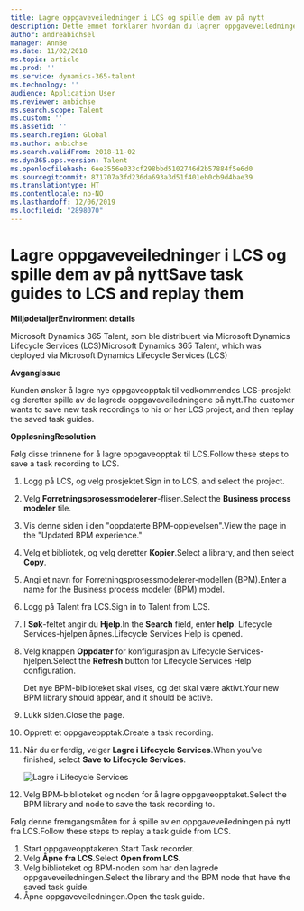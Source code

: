 ```yaml
---
title: Lagre oppgaveveiledninger i LCS og spille dem av på nytt
description: Dette emnet forklarer hvordan du lagrer oppgaveveiledninger til Microsoft Dynamics Lifecycle Services (LCS) og deretter spiller dem av på nytt.
author: andreabichsel
manager: AnnBe
ms.date: 11/02/2018
ms.topic: article
ms.prod: ''
ms.service: dynamics-365-talent
ms.technology: ''
audience: Application User
ms.reviewer: anbichse
ms.search.scope: Talent
ms.custom: ''
ms.assetid: ''
ms.search.region: Global
ms.author: anbichse
ms.search.validFrom: 2018-11-02
ms.dyn365.ops.version: Talent
ms.openlocfilehash: 6ee3556e033cf298bbd5102746d2b57884f5e6d0
ms.sourcegitcommit: 871707a3fd236da693a3d51f401eb0cb9d4bae39
ms.translationtype: HT
ms.contentlocale: nb-NO
ms.lasthandoff: 12/06/2019
ms.locfileid: "2898070"
---
```

# <a name="save-task-guides-to-lcs-and-replay-them"></a><span data-ttu-id="966b6-103">Lagre oppgaveveiledninger i LCS og spille dem av på nytt</span><span class="sxs-lookup"><span data-stu-id="966b6-103">Save task guides to LCS and replay them</span></span>

<span data-ttu-id="966b6-104">**Miljødetaljer**</span><span class="sxs-lookup"><span data-stu-id="966b6-104">**Environment details**</span></span> 

<span data-ttu-id="966b6-105">Microsoft Dynamics 365 Talent, som ble distribuert via Microsoft Dynamics Lifecycle Services (LCS)</span><span class="sxs-lookup"><span data-stu-id="966b6-105">Microsoft Dynamics 365 Talent, which was deployed via Microsoft Dynamics Lifecycle Services (LCS)</span></span>

<span data-ttu-id="966b6-106">**Avgang**</span><span class="sxs-lookup"><span data-stu-id="966b6-106">**Issue**</span></span>

<span data-ttu-id="966b6-107">Kunden ønsker å lagre nye oppgaveopptak til vedkommendes LCS-prosjekt og deretter spille av de lagrede oppgaveveiledningene på nytt.</span><span class="sxs-lookup"><span data-stu-id="966b6-107">The customer wants to save new task recordings to his or her LCS project, and then replay the saved task guides.</span></span>

<span data-ttu-id="966b6-108">**Oppløsning**</span><span class="sxs-lookup"><span data-stu-id="966b6-108">**Resolution**</span></span>

<span data-ttu-id="966b6-109">Følg disse trinnene for å lagre oppgaveopptak til LCS.</span><span class="sxs-lookup"><span data-stu-id="966b6-109">Follow these steps to save a task recording to LCS.</span></span>

1. <span data-ttu-id="966b6-110">Logg på LCS, og velg prosjektet.</span><span class="sxs-lookup"><span data-stu-id="966b6-110">Sign in to LCS, and select the project.</span></span>
2. <span data-ttu-id="966b6-111">Velg **Forretningsprosessmodelerer**-flisen.</span><span class="sxs-lookup"><span data-stu-id="966b6-111">Select the **Business process modeler** tile.</span></span>
3. <span data-ttu-id="966b6-112">Vis denne siden i den "oppdaterte BPM-opplevelsen".</span><span class="sxs-lookup"><span data-stu-id="966b6-112">View the page in the "Updated BPM experience."</span></span>
4. <span data-ttu-id="966b6-113">Velg et bibliotek, og velg deretter **Kopier**.</span><span class="sxs-lookup"><span data-stu-id="966b6-113">Select a library, and then select **Copy**.</span></span>
5. <span data-ttu-id="966b6-114">Angi et navn for Forretningsprosessmodelerer-modellen (BPM).</span><span class="sxs-lookup"><span data-stu-id="966b6-114">Enter a name for the Business process modeler (BPM) model.</span></span>
6. <span data-ttu-id="966b6-115">Logg på Talent fra LCS.</span><span class="sxs-lookup"><span data-stu-id="966b6-115">Sign in to Talent from LCS.</span></span>
7. <span data-ttu-id="966b6-116">I **Søk**-feltet angir du **Hjelp**.</span><span class="sxs-lookup"><span data-stu-id="966b6-116">In the **Search** field, enter **help**.</span></span> <span data-ttu-id="966b6-117">Lifecycle Services-hjelpen åpnes.</span><span class="sxs-lookup"><span data-stu-id="966b6-117">Lifecycle Services Help is opened.</span></span>
8. <span data-ttu-id="966b6-118">Velg knappen **Oppdater** for konfigurasjon av Lifecycle Services-hjelpen.</span><span class="sxs-lookup"><span data-stu-id="966b6-118">Select the **Refresh** button for Lifecycle Services Help configuration.</span></span>

    <span data-ttu-id="966b6-119">Det nye BPM-biblioteket skal vises, og det skal være aktivt.</span><span class="sxs-lookup"><span data-stu-id="966b6-119">Your new BPM library should appear, and it should be active.</span></span>

9. <span data-ttu-id="966b6-120">Lukk siden.</span><span class="sxs-lookup"><span data-stu-id="966b6-120">Close the page.</span></span>
10. <span data-ttu-id="966b6-121">Opprett et oppgaveopptak.</span><span class="sxs-lookup"><span data-stu-id="966b6-121">Create a task recording.</span></span>
11. <span data-ttu-id="966b6-122">Når du er ferdig, velger **Lagre i Lifecycle Services**.</span><span class="sxs-lookup"><span data-stu-id="966b6-122">When you've finished, select **Save to Lifecycle Services**.</span></span>

    ![Lagre i Lifecycle Services](media/task-guides.png)

12. <span data-ttu-id="966b6-124">Velg BPM-biblioteket og noden for å lagre oppgaveopptaket.</span><span class="sxs-lookup"><span data-stu-id="966b6-124">Select the BPM library and node to save the task recording to.</span></span>

<span data-ttu-id="966b6-125">Følg denne fremgangsmåten for å spille av en oppgaveveiledningen på nytt fra LCS.</span><span class="sxs-lookup"><span data-stu-id="966b6-125">Follow these steps to replay a task guide from LCS.</span></span>

1. <span data-ttu-id="966b6-126">Start oppgaveopptakeren.</span><span class="sxs-lookup"><span data-stu-id="966b6-126">Start Task recorder.</span></span>
2. <span data-ttu-id="966b6-127">Velg **Åpne fra LCS**.</span><span class="sxs-lookup"><span data-stu-id="966b6-127">Select **Open from LCS**.</span></span>
3. <span data-ttu-id="966b6-128">Velg biblioteket og BPM-noden som har den lagrede oppgaveveiledningen.</span><span class="sxs-lookup"><span data-stu-id="966b6-128">Select the library and the BPM node that have the saved task guide.</span></span>
4. <span data-ttu-id="966b6-129">Åpne oppgaveveiledningen.</span><span class="sxs-lookup"><span data-stu-id="966b6-129">Open the task guide.</span></span>
